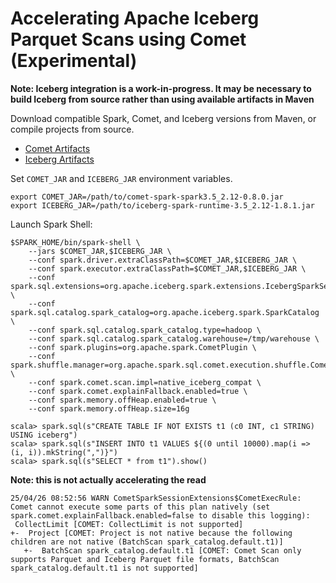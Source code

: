 <!---
  Licensed to the Apache Software Foundation (ASF) under one
  or more contributor license agreements.  See the NOTICE file
  distributed with this work for additional information
  regarding copyright ownership.  The ASF licenses this file
  to you under the Apache License, Version 2.0 (the
  "License"); you may not use this file except in compliance
  with the License.  You may obtain a copy of the License at

    http://www.apache.org/licenses/LICENSE-2.0

  Unless required by applicable law or agreed to in writing,
  software distributed under the License is distributed on an
  "AS IS" BASIS, WITHOUT WARRANTIES OR CONDITIONS OF ANY
  KIND, either express or implied.  See the License for the
  specific language governing permissions and limitations
  under the License.
-->

# Accelerating Apache Iceberg Parquet Scans using Comet (Experimental)

**Note: Iceberg integration is a work-in-progress. It may be necessary to build Iceberg from
source rather than using available artifacts in Maven**

Download compatible Spark, Comet, and Iceberg versions from Maven, or compile projects from source.

- [Comet Artifacts](https://central.sonatype.com/artifact/org.apache.datafusion/comet-spark-spark3.5_2.12)
- [Iceberg Artifacts](https://central.sonatype.com/artifact/org.apache.iceberg/iceberg-spark-runtime-3.5_2.12/overview)

Set `COMET_JAR` and `ICEBERG_JAR` environment variables.

```shell
export COMET_JAR=/path/to/comet-spark-spark3.5_2.12-0.8.0.jar
export ICEBERG_JAR=/path/to/iceberg-spark-runtime-3.5_2.12-1.8.1.jar
```

Launch Spark Shell:

```shell
$SPARK_HOME/bin/spark-shell \
    --jars $COMET_JAR,$ICEBERG_JAR \
    --conf spark.driver.extraClassPath=$COMET_JAR,$ICEBERG_JAR \
    --conf spark.executor.extraClassPath=$COMET_JAR,$ICEBERG_JAR \
    --conf spark.sql.extensions=org.apache.iceberg.spark.extensions.IcebergSparkSessionExtensions \
    --conf spark.sql.catalog.spark_catalog=org.apache.iceberg.spark.SparkCatalog \
    --conf spark.sql.catalog.spark_catalog.type=hadoop \
    --conf spark.sql.catalog.spark_catalog.warehouse=/tmp/warehouse \
    --conf spark.plugins=org.apache.spark.CometPlugin \
    --conf spark.shuffle.manager=org.apache.spark.sql.comet.execution.shuffle.CometShuffleManager \
    --conf spark.comet.scan.impl=native_iceberg_compat \
    --conf spark.comet.explainFallback.enabled=true \
    --conf spark.memory.offHeap.enabled=true \
    --conf spark.memory.offHeap.size=16g
```

```shell
scala> spark.sql(s"CREATE TABLE IF NOT EXISTS t1 (c0 INT, c1 STRING) USING iceberg")
scala> spark.sql(s"INSERT INTO t1 VALUES ${(0 until 10000).map(i => (i, i)).mkString(",")}")
scala> spark.sql(s"SELECT * from t1").show()
```

**Note: this is not actually accelerating the read**

```
25/04/26 08:52:56 WARN CometSparkSessionExtensions$CometExecRule: Comet cannot execute some parts of this plan natively (set spark.comet.explainFallback.enabled=false to disable this logging):
 CollectLimit [COMET: CollectLimit is not supported]
+-  Project [COMET: Project is not native because the following children are not native (BatchScan spark_catalog.default.t1)]
   +-  BatchScan spark_catalog.default.t1 [COMET: Comet Scan only supports Parquet and Iceberg Parquet file formats, BatchScan spark_catalog.default.t1 is not supported]
```
